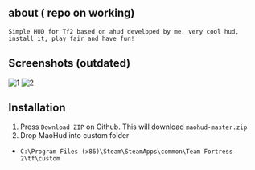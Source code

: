 ## about ( repo on working)
```
Simple HUD for Tf2 based on ahud developed by me. very cool hud, install it, play fair and have fun!
```

## Screenshots (outdated)

![1](https://files.catbox.moe/kc6iok.jpg)
![2](https://files.catbox.moe/cq0jfl.jpg)

## Installation

1. Press `Download ZIP` on Github. This will download `maohud-master.zip`
2. Drop MaoHud into custom folder
+ `C:\Program Files (x86)\Steam\SteamApps\common\Team Fortress 2\tf\custom`
